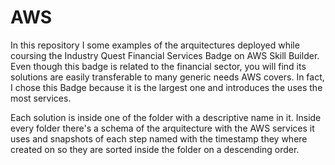 # AWS
In this repository I some examples of the arquitectures deployed while coursing the Industry Quest Financial Services Badge on AWS Skill Builder. Even though this badge is related to the financial sector, you will find its solutions are easily transferable to many generic needs AWS covers. In fact, I chose this Badge because it is the largest one and introduces the uses the most services.

Each solution is inside one of the folder with a descriptive name in it. Inside every folder there's a schema of the arquitecture with the AWS services it uses and snapshots of each step named with the timestamp they where created on so they are sorted inside the folder on a descending order.
